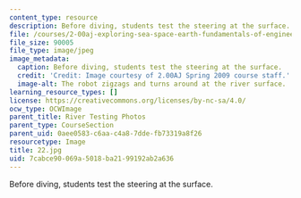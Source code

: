 ```yaml
---
content_type: resource
description: Before diving, students test the steering at the surface.
file: /courses/2-00aj-exploring-sea-space-earth-fundamentals-of-engineering-design-spring-2009/7cabce90069a5018ba2199192ab2a636_22.jpg
file_size: 90005
file_type: image/jpeg
image_metadata:
  caption: Before diving, students test the steering at the surface.
  credit: 'Credit: Image courtesy of 2.00AJ Spring 2009 course staff.'
  image-alt: The robot zigzags and turns around at the river surface.
learning_resource_types: []
license: https://creativecommons.org/licenses/by-nc-sa/4.0/
ocw_type: OCWImage
parent_title: River Testing Photos
parent_type: CourseSection
parent_uid: 0aee0583-c6aa-c4a8-7dde-fb73319a8f26
resourcetype: Image
title: 22.jpg
uid: 7cabce90-069a-5018-ba21-99192ab2a636
---
```

Before diving, students test the steering at the surface.